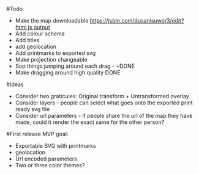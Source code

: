 #Todo
- Make the map downloadable https://jsbin.com/dusanisuwo/3/edit?html,js,output
- Add colour schema
- Add titles
- add geolocation
- Add printmarks to exported svg
- Make projection changeable
- Sop things jumping around each drag - ~DONE
- Make dragging around high quality DONE

#Ideas
- Consider two graticules: Original transform + Untransformed overlay
- Consider layers - people can select what goes onto the exported print ready svg file
- Consider url parameters - if people share the url of the map they have made, could it render the exact same for the other person?

#First release MVP goal:
- Exportable SVG with printmarks
- geolocation
- Url encoded parameters
- Two or three color themes?
